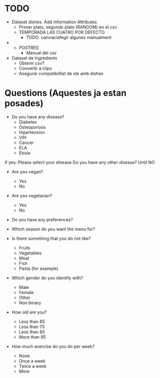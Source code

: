 # TODO
- Dataset dishes.  Add information Attributes
	- Primer plato, segundo plato (RANDOM) en el csv
	- TEMPORADA LAS CUATRO POR DEFECTO
		- TODO: canviar/afegir algunes manualment
-	- POSTRES 
		- Manual del csv
- Dataset de ingredients
	- Obtenir csv?
	- Convertir a clips
	- Asegurar compatibilitat de ids amb dishes 


# Questions (Aquestes ja estan posades)

- Do you have any disease?
	- Diabetes
	- Osteoporosis
	- Hipertension 
	- VIH
	- Cancer
	- ELA
	- Ebola

If yes:
Please select your disease
Do you have any other disease?
Until NO

- Are you vegan?
	- Yes
	- No


- Are you vegetarian? 
	- Yes
	- No

- Do you have any preferences?
- Which season do you want the menu for?
- Is there something that you do not like?
	- Fruits
	- Vegetables
	- Meat
	- Fish
	- Pasta
 	(for example)

- Which gender do you identify with?
	- Male
	- Female
	- Other
	- Non binary

- How old are you?
	- Less than 65 
	- Less than 75
	- Less than 85
	- More than 85

- How much exercise do you do per week?
	- None
	- Once a week
	- Twice a week
	- More

 
